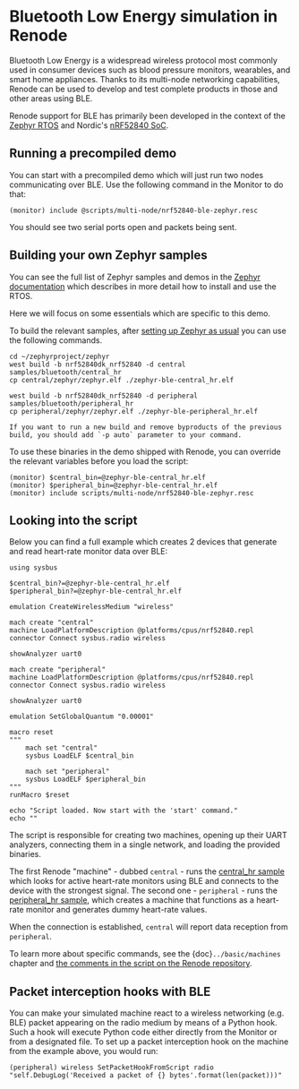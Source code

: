 # Bluetooth Low Energy simulation in Renode

Bluetooth Low Energy is a widespread wireless protocol most commonly used in consumer devices such as blood pressure monitors, wearables, and smart home appliances.
Thanks to its multi-node networking capabilities, Renode can be used to develop and test complete products in those and other areas using BLE.

Renode support for BLE has primarily been developed in the context of the [Zephyr RTOS](https://docs.zephyrproject.org/latest/introduction/index.html) and Nordic's [nRF52840 SoC](https://www.nordicsemi.com/Products/nRF52840).

## Running a precompiled demo

You can start with a precompiled demo which will just run two nodes communicating over BLE. Use the following command in the Monitor to do that:

```
(monitor) include @scripts/multi-node/nrf52840-ble-zephyr.resc
```

You should see two serial ports open and packets being sent.

## Building your own Zephyr samples

You can see the full list of Zephyr samples and demos in the [Zephyr documentation](https://docs.zephyrproject.org/latest/samples/index.html) which describes in more detail how to install and use the RTOS.

Here we will focus on some essentials which are specific to this demo.

To build the relevant samples, after [setting up Zephyr as usual](https://docs.zephyrproject.org/latest/getting_started/index.html) you can use the following commands.

```
cd ~/zephyrproject/zephyr
west build -b nrf52840dk_nrf52840 -d central samples/bluetooth/central_hr
cp central/zephyr/zephyr.elf ./zephyr-ble-central_hr.elf

west build -b nrf52840dk_nrf52840 -d peripheral samples/bluetooth/peripheral_hr
cp peripheral/zephyr/zephyr.elf ./zephyr-ble-peripheral_hr.elf
```

```{note}
If you want to run a new build and remove byproducts of the previous build, you should add `-p auto` parameter to your command.
```

To use these binaries in the demo shipped with Renode, you can override the relevant variables before you load the script:

```
(monitor) $central_bin=@zephyr-ble-central_hr.elf
(monitor) $peripheral_bin=@zephyr-ble-central_hr.elf
(monitor) include scripts/multi-node/nrf52840-ble-zephyr.resc

```

## Looking into the script

Below you can find a full example which creates 2 devices that generate and read heart-rate monitor data over BLE:

```
using sysbus

$central_bin?=@zephyr-ble-central_hr.elf
$peripheral_bin?=@zephyr-ble-central_hr.elf

emulation CreateWirelessMedium "wireless"

mach create "central"
machine LoadPlatformDescription @platforms/cpus/nrf52840.repl
connector Connect sysbus.radio wireless

showAnalyzer uart0

mach create "peripheral"
machine LoadPlatformDescription @platforms/cpus/nrf52840.repl
connector Connect sysbus.radio wireless

showAnalyzer uart0

emulation SetGlobalQuantum "0.00001"

macro reset
"""
    mach set "central"
    sysbus LoadELF $central_bin

    mach set "peripheral"
    sysbus LoadELF $peripheral_bin
"""
runMacro $reset

echo "Script loaded. Now start with the 'start' command."
echo ""
```

The script is responsible for creating two machines, opening up their UART analyzers, connecting them in a single network, and loading the provided binaries.

The first Renode "machine" - dubbed `central` - runs the [central_hr sample](https://github.com/zephyrproject-rtos/zephyr/tree/main/samples/bluetooth/central_hr) which looks for active heart-rate monitors using BLE and connects to the device with the strongest signal.
The second one - `peripheral` - runs the [peripheral_hr sample](https://github.com/zephyrproject-rtos/zephyr/tree/main/samples/bluetooth/peripheral_hr), which creates a machine that functions as a heart-rate monitor and generates dummy heart-rate values.

When the connection is established, `central` will report data reception from `peripheral`.

To learn more about specific commands, see the {doc}`../basic/machines` chapter and [the comments in the script on the Renode repository](https://github.com/renode/renode/blob/master/scripts/multi-node/nrf52840-ble-zephyr.resc).


## Packet interception hooks with BLE

You can make your simulated machine react to a wireless networking (e.g. BLE) packet appearing on the radio medium by means of a Python hook.
Such a hook will execute Python code either directly from the Monitor or from a designated file.
To set up a packet interception hook on the machine from the example above, you would run:

```
(peripheral) wireless SetPacketHookFromScript radio "self.DebugLog('Received a packet of {} bytes'.format(len(packet)))"
```
